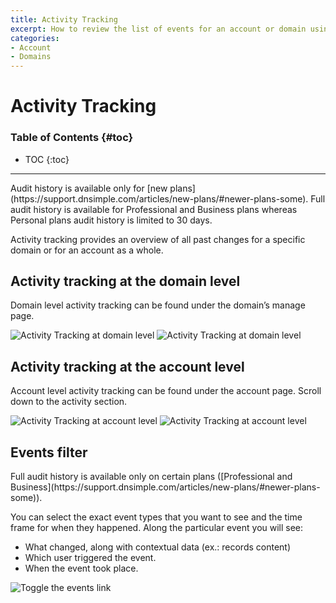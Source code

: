 ```yaml
---
title: Activity Tracking
excerpt: How to review the list of events for an account or domain using our with audit log feature.
categories:
- Account
- Domains
---
```


# Activity Tracking

### Table of Contents {#toc}

* TOC
{:toc}

---

<note>
Audit history is available only for [new plans](https://support.dnsimple.com/articles/new-plans/#newer-plans-some). Full audit history is available for Professional and Business plans whereas Personal plans audit history is limited to 30 days.
</note>

Activity tracking provides an overview of all past changes for a specific domain or for an account as a whole.

## Activity tracking at the domain level

Domain level activity tracking can be found under the domain’s manage page.

![Activity Tracking at domain level](/files/activity-tracking-1.png)
![Activity Tracking at domain level](/files/activity-tracking-2.png)

## Activity tracking at the account level

Account level activity tracking can be found under the account page. Scroll down to the activity section.

![Activity Tracking at account level](/files/activity-tracking-3.png)
![Activity Tracking at account level](/files/activity-tracking-4.png)

## Events filter

<note>
Full audit history is available only on certain plans ([Professional and Business](https://support.dnsimple.com/articles/new-plans/#newer-plans-some)).
</note>

You can select the exact event types that you want to see and the time frame for when they happened. Along the particular event you will see:

- What changed, along with contextual data (ex.: records content)
- Which user triggered the event.
- When the event took place.

![Toggle the events link](/files/activity-tracking-5.png)
